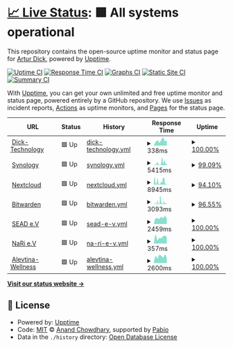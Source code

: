# [📈 Live Status](https://unix0r.github.io/upptime): <!--live status--> **🟩 All systems operational**

This repository contains the open-source uptime monitor and status page for [Artur Dick](https://unix0r.github.io/upptime), powered by [Upptime](https://github.com/upptime/upptime).

[![Uptime CI](https://github.com/unix0r/upptime/workflows/Uptime%20CI/badge.svg)](https://github.com/unix0r/upptime/actions?query=workflow%3A%22Uptime+CI%22)
[![Response Time CI](https://github.com/unix0r/upptime/workflows/Response%20Time%20CI/badge.svg)](https://github.com/unix0r/upptime/actions?query=workflow%3A%22Response+Time+CI%22)
[![Graphs CI](https://github.com/unix0r/upptime/workflows/Graphs%20CI/badge.svg)](https://github.com/unix0r/upptime/actions?query=workflow%3A%22Graphs+CI%22)
[![Static Site CI](https://github.com/unix0r/upptime/workflows/Static%20Site%20CI/badge.svg)](https://github.com/unix0r/upptime/actions?query=workflow%3A%22Static+Site+CI%22)
[![Summary CI](https://github.com/unix0r/upptime/workflows/Summary%20CI/badge.svg)](https://github.com/unix0r/upptime/actions?query=workflow%3A%22Summary+CI%22)

With [Upptime](https://upptime.js.org), you can get your own unlimited and free uptime monitor and status page, powered entirely by a GitHub repository. We use [Issues](https://github.com/unix0r/upptime/issues) as incident reports, [Actions](https://github.com/unix0r/upptime/actions) as uptime monitors, and [Pages](https://unix0r.github.io/upptime) for the status page.

<!--start: status pages-->
<!-- This summary is generated by Upptime (https://github.com/upptime/upptime) -->
<!-- Do not edit this manually, your changes will be overwritten -->
<!-- prettier-ignore -->
| URL | Status | History | Response Time | Uptime |
| --- | ------ | ------- | ------------- | ------ |
| <img alt="" src="https://icons.duckduckgo.com/ip3/dick-technology.de.ico" height="13"> [Dick-Technology](https://dick-technology.de) | 🟩 Up | [dick-technology.yml](https://github.com/unix0r/upptime/commits/HEAD/history/dick-technology.yml) | <details><summary><img alt="Response time graph" src="./graphs/dick-technology/response-time-week.png" height="20"> 338ms</summary><br><a href="https://unix0r.github.io/upptime/history/dick-technology"><img alt="Response time 394" src="https://img.shields.io/endpoint?url=https%3A%2F%2Fraw.githubusercontent.com%2Funix0r%2Fupptime%2FHEAD%2Fapi%2Fdick-technology%2Fresponse-time.json"></a><br><a href="https://unix0r.github.io/upptime/history/dick-technology"><img alt="24-hour response time 359" src="https://img.shields.io/endpoint?url=https%3A%2F%2Fraw.githubusercontent.com%2Funix0r%2Fupptime%2FHEAD%2Fapi%2Fdick-technology%2Fresponse-time-day.json"></a><br><a href="https://unix0r.github.io/upptime/history/dick-technology"><img alt="7-day response time 338" src="https://img.shields.io/endpoint?url=https%3A%2F%2Fraw.githubusercontent.com%2Funix0r%2Fupptime%2FHEAD%2Fapi%2Fdick-technology%2Fresponse-time-week.json"></a><br><a href="https://unix0r.github.io/upptime/history/dick-technology"><img alt="30-day response time 511" src="https://img.shields.io/endpoint?url=https%3A%2F%2Fraw.githubusercontent.com%2Funix0r%2Fupptime%2FHEAD%2Fapi%2Fdick-technology%2Fresponse-time-month.json"></a><br><a href="https://unix0r.github.io/upptime/history/dick-technology"><img alt="1-year response time 407" src="https://img.shields.io/endpoint?url=https%3A%2F%2Fraw.githubusercontent.com%2Funix0r%2Fupptime%2FHEAD%2Fapi%2Fdick-technology%2Fresponse-time-year.json"></a></details> | <details><summary><a href="https://unix0r.github.io/upptime/history/dick-technology">100.00%</a></summary><a href="https://unix0r.github.io/upptime/history/dick-technology"><img alt="All-time uptime 98.00%" src="https://img.shields.io/endpoint?url=https%3A%2F%2Fraw.githubusercontent.com%2Funix0r%2Fupptime%2FHEAD%2Fapi%2Fdick-technology%2Fuptime.json"></a><br><a href="https://unix0r.github.io/upptime/history/dick-technology"><img alt="24-hour uptime 100.00%" src="https://img.shields.io/endpoint?url=https%3A%2F%2Fraw.githubusercontent.com%2Funix0r%2Fupptime%2FHEAD%2Fapi%2Fdick-technology%2Fuptime-day.json"></a><br><a href="https://unix0r.github.io/upptime/history/dick-technology"><img alt="7-day uptime 100.00%" src="https://img.shields.io/endpoint?url=https%3A%2F%2Fraw.githubusercontent.com%2Funix0r%2Fupptime%2FHEAD%2Fapi%2Fdick-technology%2Fuptime-week.json"></a><br><a href="https://unix0r.github.io/upptime/history/dick-technology"><img alt="30-day uptime 99.96%" src="https://img.shields.io/endpoint?url=https%3A%2F%2Fraw.githubusercontent.com%2Funix0r%2Fupptime%2FHEAD%2Fapi%2Fdick-technology%2Fuptime-month.json"></a><br><a href="https://unix0r.github.io/upptime/history/dick-technology"><img alt="1-year uptime 99.23%" src="https://img.shields.io/endpoint?url=https%3A%2F%2Fraw.githubusercontent.com%2Funix0r%2Fupptime%2FHEAD%2Fapi%2Fdick-technology%2Fuptime-year.json"></a></details>
| <img alt="" src="https://icons.duckduckgo.com/ip3/synology.dick-technology.de.ico" height="13"> [Synology](https://synology.dick-technology.de) | 🟩 Up | [synology.yml](https://github.com/unix0r/upptime/commits/HEAD/history/synology.yml) | <details><summary><img alt="Response time graph" src="./graphs/synology/response-time-week.png" height="20"> 5415ms</summary><br><a href="https://unix0r.github.io/upptime/history/synology"><img alt="Response time 1546" src="https://img.shields.io/endpoint?url=https%3A%2F%2Fraw.githubusercontent.com%2Funix0r%2Fupptime%2FHEAD%2Fapi%2Fsynology%2Fresponse-time.json"></a><br><a href="https://unix0r.github.io/upptime/history/synology"><img alt="24-hour response time 6838" src="https://img.shields.io/endpoint?url=https%3A%2F%2Fraw.githubusercontent.com%2Funix0r%2Fupptime%2FHEAD%2Fapi%2Fsynology%2Fresponse-time-day.json"></a><br><a href="https://unix0r.github.io/upptime/history/synology"><img alt="7-day response time 5415" src="https://img.shields.io/endpoint?url=https%3A%2F%2Fraw.githubusercontent.com%2Funix0r%2Fupptime%2FHEAD%2Fapi%2Fsynology%2Fresponse-time-week.json"></a><br><a href="https://unix0r.github.io/upptime/history/synology"><img alt="30-day response time 3797" src="https://img.shields.io/endpoint?url=https%3A%2F%2Fraw.githubusercontent.com%2Funix0r%2Fupptime%2FHEAD%2Fapi%2Fsynology%2Fresponse-time-month.json"></a><br><a href="https://unix0r.github.io/upptime/history/synology"><img alt="1-year response time 1557" src="https://img.shields.io/endpoint?url=https%3A%2F%2Fraw.githubusercontent.com%2Funix0r%2Fupptime%2FHEAD%2Fapi%2Fsynology%2Fresponse-time-year.json"></a></details> | <details><summary><a href="https://unix0r.github.io/upptime/history/synology">99.09%</a></summary><a href="https://unix0r.github.io/upptime/history/synology"><img alt="All-time uptime 98.10%" src="https://img.shields.io/endpoint?url=https%3A%2F%2Fraw.githubusercontent.com%2Funix0r%2Fupptime%2FHEAD%2Fapi%2Fsynology%2Fuptime.json"></a><br><a href="https://unix0r.github.io/upptime/history/synology"><img alt="24-hour uptime 96.45%" src="https://img.shields.io/endpoint?url=https%3A%2F%2Fraw.githubusercontent.com%2Funix0r%2Fupptime%2FHEAD%2Fapi%2Fsynology%2Fuptime-day.json"></a><br><a href="https://unix0r.github.io/upptime/history/synology"><img alt="7-day uptime 99.09%" src="https://img.shields.io/endpoint?url=https%3A%2F%2Fraw.githubusercontent.com%2Funix0r%2Fupptime%2FHEAD%2Fapi%2Fsynology%2Fuptime-week.json"></a><br><a href="https://unix0r.github.io/upptime/history/synology"><img alt="30-day uptime 99.66%" src="https://img.shields.io/endpoint?url=https%3A%2F%2Fraw.githubusercontent.com%2Funix0r%2Fupptime%2FHEAD%2Fapi%2Fsynology%2Fuptime-month.json"></a><br><a href="https://unix0r.github.io/upptime/history/synology"><img alt="1-year uptime 97.37%" src="https://img.shields.io/endpoint?url=https%3A%2F%2Fraw.githubusercontent.com%2Funix0r%2Fupptime%2FHEAD%2Fapi%2Fsynology%2Fuptime-year.json"></a></details>
| <img alt="" src="https://icons.duckduckgo.com/ip3/cloud.dick-technology.de.ico" height="13"> [Nextcloud](https://cloud.dick-technology.de) | 🟩 Up | [nextcloud.yml](https://github.com/unix0r/upptime/commits/HEAD/history/nextcloud.yml) | <details><summary><img alt="Response time graph" src="./graphs/nextcloud/response-time-week.png" height="20"> 8945ms</summary><br><a href="https://unix0r.github.io/upptime/history/nextcloud"><img alt="Response time 3983" src="https://img.shields.io/endpoint?url=https%3A%2F%2Fraw.githubusercontent.com%2Funix0r%2Fupptime%2FHEAD%2Fapi%2Fnextcloud%2Fresponse-time.json"></a><br><a href="https://unix0r.github.io/upptime/history/nextcloud"><img alt="24-hour response time 10853" src="https://img.shields.io/endpoint?url=https%3A%2F%2Fraw.githubusercontent.com%2Funix0r%2Fupptime%2FHEAD%2Fapi%2Fnextcloud%2Fresponse-time-day.json"></a><br><a href="https://unix0r.github.io/upptime/history/nextcloud"><img alt="7-day response time 8945" src="https://img.shields.io/endpoint?url=https%3A%2F%2Fraw.githubusercontent.com%2Funix0r%2Fupptime%2FHEAD%2Fapi%2Fnextcloud%2Fresponse-time-week.json"></a><br><a href="https://unix0r.github.io/upptime/history/nextcloud"><img alt="30-day response time 7420" src="https://img.shields.io/endpoint?url=https%3A%2F%2Fraw.githubusercontent.com%2Funix0r%2Fupptime%2FHEAD%2Fapi%2Fnextcloud%2Fresponse-time-month.json"></a><br><a href="https://unix0r.github.io/upptime/history/nextcloud"><img alt="1-year response time 3300" src="https://img.shields.io/endpoint?url=https%3A%2F%2Fraw.githubusercontent.com%2Funix0r%2Fupptime%2FHEAD%2Fapi%2Fnextcloud%2Fresponse-time-year.json"></a></details> | <details><summary><a href="https://unix0r.github.io/upptime/history/nextcloud">94.10%</a></summary><a href="https://unix0r.github.io/upptime/history/nextcloud"><img alt="All-time uptime 97.06%" src="https://img.shields.io/endpoint?url=https%3A%2F%2Fraw.githubusercontent.com%2Funix0r%2Fupptime%2FHEAD%2Fapi%2Fnextcloud%2Fuptime.json"></a><br><a href="https://unix0r.github.io/upptime/history/nextcloud"><img alt="24-hour uptime 87.08%" src="https://img.shields.io/endpoint?url=https%3A%2F%2Fraw.githubusercontent.com%2Funix0r%2Fupptime%2FHEAD%2Fapi%2Fnextcloud%2Fuptime-day.json"></a><br><a href="https://unix0r.github.io/upptime/history/nextcloud"><img alt="7-day uptime 94.10%" src="https://img.shields.io/endpoint?url=https%3A%2F%2Fraw.githubusercontent.com%2Funix0r%2Fupptime%2FHEAD%2Fapi%2Fnextcloud%2Fuptime-week.json"></a><br><a href="https://unix0r.github.io/upptime/history/nextcloud"><img alt="30-day uptime 90.73%" src="https://img.shields.io/endpoint?url=https%3A%2F%2Fraw.githubusercontent.com%2Funix0r%2Fupptime%2FHEAD%2Fapi%2Fnextcloud%2Fuptime-month.json"></a><br><a href="https://unix0r.github.io/upptime/history/nextcloud"><img alt="1-year uptime 96.08%" src="https://img.shields.io/endpoint?url=https%3A%2F%2Fraw.githubusercontent.com%2Funix0r%2Fupptime%2FHEAD%2Fapi%2Fnextcloud%2Fuptime-year.json"></a></details>
| <img alt="" src="https://icons.duckduckgo.com/ip3/bitwarden.dick-technology.de.ico" height="13"> [Bitwarden](https://bitwarden.dick-technology.de) | 🟩 Up | [bitwarden.yml](https://github.com/unix0r/upptime/commits/HEAD/history/bitwarden.yml) | <details><summary><img alt="Response time graph" src="./graphs/bitwarden/response-time-week.png" height="20"> 3093ms</summary><br><a href="https://unix0r.github.io/upptime/history/bitwarden"><img alt="Response time 1058" src="https://img.shields.io/endpoint?url=https%3A%2F%2Fraw.githubusercontent.com%2Funix0r%2Fupptime%2FHEAD%2Fapi%2Fbitwarden%2Fresponse-time.json"></a><br><a href="https://unix0r.github.io/upptime/history/bitwarden"><img alt="24-hour response time 2238" src="https://img.shields.io/endpoint?url=https%3A%2F%2Fraw.githubusercontent.com%2Funix0r%2Fupptime%2FHEAD%2Fapi%2Fbitwarden%2Fresponse-time-day.json"></a><br><a href="https://unix0r.github.io/upptime/history/bitwarden"><img alt="7-day response time 3093" src="https://img.shields.io/endpoint?url=https%3A%2F%2Fraw.githubusercontent.com%2Funix0r%2Fupptime%2FHEAD%2Fapi%2Fbitwarden%2Fresponse-time-week.json"></a><br><a href="https://unix0r.github.io/upptime/history/bitwarden"><img alt="30-day response time 3355" src="https://img.shields.io/endpoint?url=https%3A%2F%2Fraw.githubusercontent.com%2Funix0r%2Fupptime%2FHEAD%2Fapi%2Fbitwarden%2Fresponse-time-month.json"></a><br><a href="https://unix0r.github.io/upptime/history/bitwarden"><img alt="1-year response time 1153" src="https://img.shields.io/endpoint?url=https%3A%2F%2Fraw.githubusercontent.com%2Funix0r%2Fupptime%2FHEAD%2Fapi%2Fbitwarden%2Fresponse-time-year.json"></a></details> | <details><summary><a href="https://unix0r.github.io/upptime/history/bitwarden">96.55%</a></summary><a href="https://unix0r.github.io/upptime/history/bitwarden"><img alt="All-time uptime 97.19%" src="https://img.shields.io/endpoint?url=https%3A%2F%2Fraw.githubusercontent.com%2Funix0r%2Fupptime%2FHEAD%2Fapi%2Fbitwarden%2Fuptime.json"></a><br><a href="https://unix0r.github.io/upptime/history/bitwarden"><img alt="24-hour uptime 95.24%" src="https://img.shields.io/endpoint?url=https%3A%2F%2Fraw.githubusercontent.com%2Funix0r%2Fupptime%2FHEAD%2Fapi%2Fbitwarden%2Fuptime-day.json"></a><br><a href="https://unix0r.github.io/upptime/history/bitwarden"><img alt="7-day uptime 96.55%" src="https://img.shields.io/endpoint?url=https%3A%2F%2Fraw.githubusercontent.com%2Funix0r%2Fupptime%2FHEAD%2Fapi%2Fbitwarden%2Fuptime-week.json"></a><br><a href="https://unix0r.github.io/upptime/history/bitwarden"><img alt="30-day uptime 93.78%" src="https://img.shields.io/endpoint?url=https%3A%2F%2Fraw.githubusercontent.com%2Funix0r%2Fupptime%2FHEAD%2Fapi%2Fbitwarden%2Fuptime-month.json"></a><br><a href="https://unix0r.github.io/upptime/history/bitwarden"><img alt="1-year uptime 96.36%" src="https://img.shields.io/endpoint?url=https%3A%2F%2Fraw.githubusercontent.com%2Funix0r%2Fupptime%2FHEAD%2Fapi%2Fbitwarden%2Fuptime-year.json"></a></details>
| <img alt="" src="https://icons.duckduckgo.com/ip3/sead-ev.de.ico" height="13"> [SEAD e.V](https://sead-ev.de) | 🟩 Up | [sead-e-v.yml](https://github.com/unix0r/upptime/commits/HEAD/history/sead-e-v.yml) | <details><summary><img alt="Response time graph" src="./graphs/sead-e-v/response-time-week.png" height="20"> 2459ms</summary><br><a href="https://unix0r.github.io/upptime/history/sead-e-v"><img alt="Response time 2370" src="https://img.shields.io/endpoint?url=https%3A%2F%2Fraw.githubusercontent.com%2Funix0r%2Fupptime%2FHEAD%2Fapi%2Fsead-e-v%2Fresponse-time.json"></a><br><a href="https://unix0r.github.io/upptime/history/sead-e-v"><img alt="24-hour response time 2290" src="https://img.shields.io/endpoint?url=https%3A%2F%2Fraw.githubusercontent.com%2Funix0r%2Fupptime%2FHEAD%2Fapi%2Fsead-e-v%2Fresponse-time-day.json"></a><br><a href="https://unix0r.github.io/upptime/history/sead-e-v"><img alt="7-day response time 2459" src="https://img.shields.io/endpoint?url=https%3A%2F%2Fraw.githubusercontent.com%2Funix0r%2Fupptime%2FHEAD%2Fapi%2Fsead-e-v%2Fresponse-time-week.json"></a><br><a href="https://unix0r.github.io/upptime/history/sead-e-v"><img alt="30-day response time 2337" src="https://img.shields.io/endpoint?url=https%3A%2F%2Fraw.githubusercontent.com%2Funix0r%2Fupptime%2FHEAD%2Fapi%2Fsead-e-v%2Fresponse-time-month.json"></a><br><a href="https://unix0r.github.io/upptime/history/sead-e-v"><img alt="1-year response time 2445" src="https://img.shields.io/endpoint?url=https%3A%2F%2Fraw.githubusercontent.com%2Funix0r%2Fupptime%2FHEAD%2Fapi%2Fsead-e-v%2Fresponse-time-year.json"></a></details> | <details><summary><a href="https://unix0r.github.io/upptime/history/sead-e-v">100.00%</a></summary><a href="https://unix0r.github.io/upptime/history/sead-e-v"><img alt="All-time uptime 99.99%" src="https://img.shields.io/endpoint?url=https%3A%2F%2Fraw.githubusercontent.com%2Funix0r%2Fupptime%2FHEAD%2Fapi%2Fsead-e-v%2Fuptime.json"></a><br><a href="https://unix0r.github.io/upptime/history/sead-e-v"><img alt="24-hour uptime 100.00%" src="https://img.shields.io/endpoint?url=https%3A%2F%2Fraw.githubusercontent.com%2Funix0r%2Fupptime%2FHEAD%2Fapi%2Fsead-e-v%2Fuptime-day.json"></a><br><a href="https://unix0r.github.io/upptime/history/sead-e-v"><img alt="7-day uptime 100.00%" src="https://img.shields.io/endpoint?url=https%3A%2F%2Fraw.githubusercontent.com%2Funix0r%2Fupptime%2FHEAD%2Fapi%2Fsead-e-v%2Fuptime-week.json"></a><br><a href="https://unix0r.github.io/upptime/history/sead-e-v"><img alt="30-day uptime 100.00%" src="https://img.shields.io/endpoint?url=https%3A%2F%2Fraw.githubusercontent.com%2Funix0r%2Fupptime%2FHEAD%2Fapi%2Fsead-e-v%2Fuptime-month.json"></a><br><a href="https://unix0r.github.io/upptime/history/sead-e-v"><img alt="1-year uptime 99.99%" src="https://img.shields.io/endpoint?url=https%3A%2F%2Fraw.githubusercontent.com%2Funix0r%2Fupptime%2FHEAD%2Fapi%2Fsead-e-v%2Fuptime-year.json"></a></details>
| <img alt="" src="https://icons.duckduckgo.com/ip3/nari-ev.de.ico" height="13"> [NaRi e.V](https://nari-ev.de) | 🟩 Up | [na-ri-e-v.yml](https://github.com/unix0r/upptime/commits/HEAD/history/na-ri-e-v.yml) | <details><summary><img alt="Response time graph" src="./graphs/na-ri-e-v/response-time-week.png" height="20"> 357ms</summary><br><a href="https://unix0r.github.io/upptime/history/na-ri-e-v"><img alt="Response time 390" src="https://img.shields.io/endpoint?url=https%3A%2F%2Fraw.githubusercontent.com%2Funix0r%2Fupptime%2FHEAD%2Fapi%2Fna-ri-e-v%2Fresponse-time.json"></a><br><a href="https://unix0r.github.io/upptime/history/na-ri-e-v"><img alt="24-hour response time 347" src="https://img.shields.io/endpoint?url=https%3A%2F%2Fraw.githubusercontent.com%2Funix0r%2Fupptime%2FHEAD%2Fapi%2Fna-ri-e-v%2Fresponse-time-day.json"></a><br><a href="https://unix0r.github.io/upptime/history/na-ri-e-v"><img alt="7-day response time 357" src="https://img.shields.io/endpoint?url=https%3A%2F%2Fraw.githubusercontent.com%2Funix0r%2Fupptime%2FHEAD%2Fapi%2Fna-ri-e-v%2Fresponse-time-week.json"></a><br><a href="https://unix0r.github.io/upptime/history/na-ri-e-v"><img alt="30-day response time 333" src="https://img.shields.io/endpoint?url=https%3A%2F%2Fraw.githubusercontent.com%2Funix0r%2Fupptime%2FHEAD%2Fapi%2Fna-ri-e-v%2Fresponse-time-month.json"></a><br><a href="https://unix0r.github.io/upptime/history/na-ri-e-v"><img alt="1-year response time 400" src="https://img.shields.io/endpoint?url=https%3A%2F%2Fraw.githubusercontent.com%2Funix0r%2Fupptime%2FHEAD%2Fapi%2Fna-ri-e-v%2Fresponse-time-year.json"></a></details> | <details><summary><a href="https://unix0r.github.io/upptime/history/na-ri-e-v">100.00%</a></summary><a href="https://unix0r.github.io/upptime/history/na-ri-e-v"><img alt="All-time uptime 88.28%" src="https://img.shields.io/endpoint?url=https%3A%2F%2Fraw.githubusercontent.com%2Funix0r%2Fupptime%2FHEAD%2Fapi%2Fna-ri-e-v%2Fuptime.json"></a><br><a href="https://unix0r.github.io/upptime/history/na-ri-e-v"><img alt="24-hour uptime 100.00%" src="https://img.shields.io/endpoint?url=https%3A%2F%2Fraw.githubusercontent.com%2Funix0r%2Fupptime%2FHEAD%2Fapi%2Fna-ri-e-v%2Fuptime-day.json"></a><br><a href="https://unix0r.github.io/upptime/history/na-ri-e-v"><img alt="7-day uptime 100.00%" src="https://img.shields.io/endpoint?url=https%3A%2F%2Fraw.githubusercontent.com%2Funix0r%2Fupptime%2FHEAD%2Fapi%2Fna-ri-e-v%2Fuptime-week.json"></a><br><a href="https://unix0r.github.io/upptime/history/na-ri-e-v"><img alt="30-day uptime 99.96%" src="https://img.shields.io/endpoint?url=https%3A%2F%2Fraw.githubusercontent.com%2Funix0r%2Fupptime%2FHEAD%2Fapi%2Fna-ri-e-v%2Fuptime-month.json"></a><br><a href="https://unix0r.github.io/upptime/history/na-ri-e-v"><img alt="1-year uptime 99.97%" src="https://img.shields.io/endpoint?url=https%3A%2F%2Fraw.githubusercontent.com%2Funix0r%2Fupptime%2FHEAD%2Fapi%2Fna-ri-e-v%2Fuptime-year.json"></a></details>
| <img alt="" src="https://icons.duckduckgo.com/ip3/alevtina-wellness.de.ico" height="13"> [Alevtina-Wellness](https://alevtina-wellness.de) | 🟩 Up | [alevtina-wellness.yml](https://github.com/unix0r/upptime/commits/HEAD/history/alevtina-wellness.yml) | <details><summary><img alt="Response time graph" src="./graphs/alevtina-wellness/response-time-week.png" height="20"> 2600ms</summary><br><a href="https://unix0r.github.io/upptime/history/alevtina-wellness"><img alt="Response time 2433" src="https://img.shields.io/endpoint?url=https%3A%2F%2Fraw.githubusercontent.com%2Funix0r%2Fupptime%2FHEAD%2Fapi%2Falevtina-wellness%2Fresponse-time.json"></a><br><a href="https://unix0r.github.io/upptime/history/alevtina-wellness"><img alt="24-hour response time 2070" src="https://img.shields.io/endpoint?url=https%3A%2F%2Fraw.githubusercontent.com%2Funix0r%2Fupptime%2FHEAD%2Fapi%2Falevtina-wellness%2Fresponse-time-day.json"></a><br><a href="https://unix0r.github.io/upptime/history/alevtina-wellness"><img alt="7-day response time 2600" src="https://img.shields.io/endpoint?url=https%3A%2F%2Fraw.githubusercontent.com%2Funix0r%2Fupptime%2FHEAD%2Fapi%2Falevtina-wellness%2Fresponse-time-week.json"></a><br><a href="https://unix0r.github.io/upptime/history/alevtina-wellness"><img alt="30-day response time 2310" src="https://img.shields.io/endpoint?url=https%3A%2F%2Fraw.githubusercontent.com%2Funix0r%2Fupptime%2FHEAD%2Fapi%2Falevtina-wellness%2Fresponse-time-month.json"></a><br><a href="https://unix0r.github.io/upptime/history/alevtina-wellness"><img alt="1-year response time 2548" src="https://img.shields.io/endpoint?url=https%3A%2F%2Fraw.githubusercontent.com%2Funix0r%2Fupptime%2FHEAD%2Fapi%2Falevtina-wellness%2Fresponse-time-year.json"></a></details> | <details><summary><a href="https://unix0r.github.io/upptime/history/alevtina-wellness">100.00%</a></summary><a href="https://unix0r.github.io/upptime/history/alevtina-wellness"><img alt="All-time uptime 99.79%" src="https://img.shields.io/endpoint?url=https%3A%2F%2Fraw.githubusercontent.com%2Funix0r%2Fupptime%2FHEAD%2Fapi%2Falevtina-wellness%2Fuptime.json"></a><br><a href="https://unix0r.github.io/upptime/history/alevtina-wellness"><img alt="24-hour uptime 100.00%" src="https://img.shields.io/endpoint?url=https%3A%2F%2Fraw.githubusercontent.com%2Funix0r%2Fupptime%2FHEAD%2Fapi%2Falevtina-wellness%2Fuptime-day.json"></a><br><a href="https://unix0r.github.io/upptime/history/alevtina-wellness"><img alt="7-day uptime 100.00%" src="https://img.shields.io/endpoint?url=https%3A%2F%2Fraw.githubusercontent.com%2Funix0r%2Fupptime%2FHEAD%2Fapi%2Falevtina-wellness%2Fuptime-week.json"></a><br><a href="https://unix0r.github.io/upptime/history/alevtina-wellness"><img alt="30-day uptime 99.88%" src="https://img.shields.io/endpoint?url=https%3A%2F%2Fraw.githubusercontent.com%2Funix0r%2Fupptime%2FHEAD%2Fapi%2Falevtina-wellness%2Fuptime-month.json"></a><br><a href="https://unix0r.github.io/upptime/history/alevtina-wellness"><img alt="1-year uptime 99.74%" src="https://img.shields.io/endpoint?url=https%3A%2F%2Fraw.githubusercontent.com%2Funix0r%2Fupptime%2FHEAD%2Fapi%2Falevtina-wellness%2Fuptime-year.json"></a></details>

<!--end: status pages-->

[**Visit our status website →**](https://unix0r.github.io/upptime)

## 📄 License

- Powered by: [Upptime](https://github.com/upptime/upptime)
- Code: [MIT](./LICENSE) © [Anand Chowdhary](https://anandchowdhary.com), supported by [Pabio](https://pabio.com)
- Data in the `./history` directory: [Open Database License](https://opendatacommons.org/licenses/odbl/1-0/)
